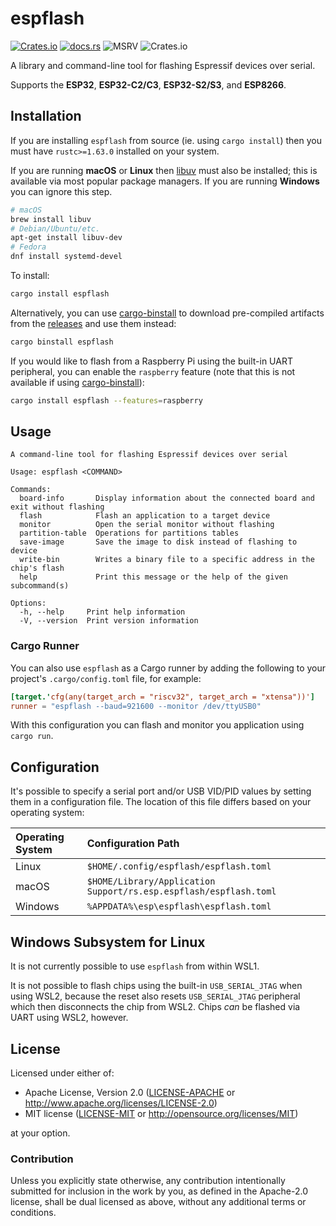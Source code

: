 # espflash

[![Crates.io](https://img.shields.io/crates/v/espflash?labelColor=1C2C2E&color=C96329&logo=Rust&style=flat-square)](https://crates.io/crates/espflash)
[![docs.rs](https://img.shields.io/docsrs/espflash?labelColor=1C2C2E&color=C96329&logo=rust&style=flat-square)](https://docs.rs/espflash)
![MSRV](https://img.shields.io/badge/MSRV-1.63-blue?labelColor=1C2C2E&logo=Rust&style=flat-square)
![Crates.io](https://img.shields.io/crates/l/espflash?labelColor=1C2C2E&style=flat-square)

A library and command-line tool for flashing Espressif devices over serial.

Supports the **ESP32**, **ESP32-C2/C3**, **ESP32-S2/S3**, and **ESP8266**.

## Installation

If you are installing `espflash` from source (ie. using `cargo install`) then you must have `rustc>=1.63.0` installed on your system.

If you are running **macOS** or **Linux** then [libuv] must also be installed; this is available via most popular package managers. If you are running **Windows** you can ignore this step.

```bash
# macOS
brew install libuv
# Debian/Ubuntu/etc.
apt-get install libuv-dev
# Fedora
dnf install systemd-devel
```

To install:

```bash
cargo install espflash
```

Alternatively, you can use [cargo-binstall] to download pre-compiled artifacts from the [releases] and use them instead:

```bash
cargo binstall espflash
```

If you would like to flash from a Raspberry Pi using the built-in UART peripheral, you can enable the `raspberry` feature (note that this is not available if using [cargo-binstall]):

```bash
cargo install espflash --features=raspberry
```

[libuv]: (https://libuv.org/)
[cargo-binstall]: (https://github.com/cargo-bins/cargo-binstall)
[releases]: https://github.com/esp-rs/espflash/releases

## Usage

```text
A command-line tool for flashing Espressif devices over serial

Usage: espflash <COMMAND>

Commands:
  board-info       Display information about the connected board and exit without flashing
  flash            Flash an application to a target device
  monitor          Open the serial monitor without flashing
  partition-table  Operations for partitions tables
  save-image       Save the image to disk instead of flashing to device
  write-bin        Writes a binary file to a specific address in the chip's flash
  help             Print this message or the help of the given subcommand(s)

Options:
  -h, --help     Print help information
  -V, --version  Print version information
```

### Cargo Runner

You can also use `espflash` as a Cargo runner by adding the following to your project's `.cargo/config.toml` file, for example:

```toml
[target.'cfg(any(target_arch = "riscv32", target_arch = "xtensa"))']
runner = "espflash --baud=921600 --monitor /dev/ttyUSB0"
```

With this configuration you can flash and monitor you application using `cargo run`.

## Configuration

It's possible to specify a serial port and/or USB VID/PID values by setting them in a configuration file. The location of this file differs based on your operating system:

| Operating System | Configuration Path                                                |
| :--------------- | :---------------------------------------------------------------- |
| Linux            | `$HOME/.config/espflash/espflash.toml`                            |
| macOS            | `$HOME/Library/Application Support/rs.esp.espflash/espflash.toml` |
| Windows          | `%APPDATA%\esp\espflash\espflash.toml`                            |

## Windows Subsystem for Linux

It is not currently possible to use `espflash` from within WSL1.

It is not possible to flash chips using the built-in `USB_SERIAL_JTAG` when using WSL2, because the reset also resets `USB_SERIAL_JTAG` peripheral which then disconnects the chip from WSL2. Chips _can_ be flashed via UART using WSL2, however.

## License

Licensed under either of:

- Apache License, Version 2.0 ([LICENSE-APACHE](../LICENSE-APACHE) or http://www.apache.org/licenses/LICENSE-2.0)
- MIT license ([LICENSE-MIT](../LICENSE-MIT) or http://opensource.org/licenses/MIT)

at your option.

### Contribution

Unless you explicitly state otherwise, any contribution intentionally submitted for inclusion in
the work by you, as defined in the Apache-2.0 license, shall be dual licensed as above, without
any additional terms or conditions.
